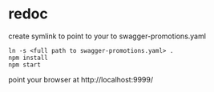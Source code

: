 # redoc
create  symlink to point to your to swagger-promotions.yaml

```
ln -s <full path to swagger-promotions.yaml> .
npm install
npm start
```
point your browser at http://localhost:9999/

